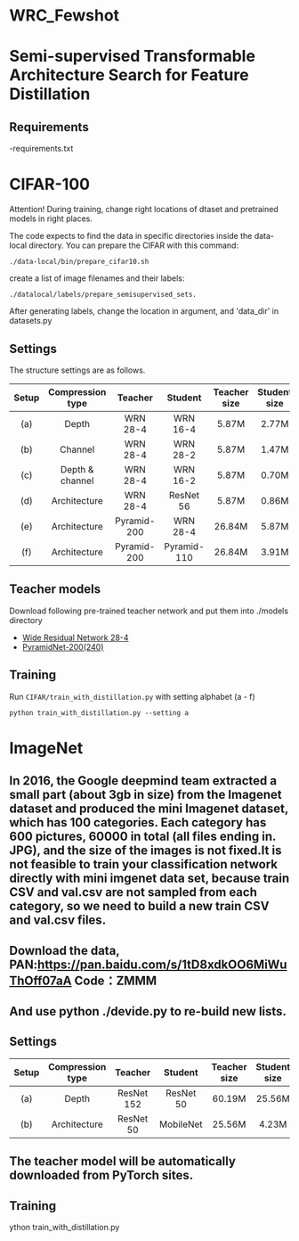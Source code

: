 # WRC_Fewshot
# Semi-supervised Transformable Architecture Search for Feature Distillation


## Requirements
-requirements.txt

# CIFAR-100
Attention! During training, change right locations of dtaset and pretrained models in right places.

The code expects to find the data in specific directories inside the data-local directory. You can prepare the CIFAR with this command:

```
./data-local/bin/prepare_cifar10.sh
```

create a list of image filenames and their labels:

```
./datalocal/labels/prepare_semisupervised_sets.
```

After generating labels, change the location in argument, and 'data_dir' in datasets.py


## Settings
The structure settings are as follows.

| Setup | Compression type |   Teacher   |   Student   | Teacher size | Student size | Size ratio |
|:-----:|:----------------:|:-----------:|:-----------:|:------------:|:------------:|:----------:|
|  (a)  |       Depth      |   WRN 28-4  |   WRN 16-4  |     5.87M    |     2.77M    |    47.2%   |
|  (b)  |      Channel     |   WRN 28-4  |   WRN 28-2  |     5.87M    |     1.47M    |    25.0%   |
|  (c)  |  Depth & channel |   WRN 28-4  |   WRN 16-2  |     5.87M    |     0.70M    |    11.9%   |
|  (d)  |   Architecture   |   WRN 28-4  |  ResNet 56  |     5.87M    |     0.86M    |    14.7%   |
|  (e)  |   Architecture   | Pyramid-200 |   WRN 28-4  |    26.84M    |     5.87M    |    21.9%   |
|  (f)  |   Architecture   | Pyramid-200 | Pyramid-110 |    26.84M    |     3.91M    |    14.6%   |

## Teacher models
Download following pre-trained teacher network and put them into ./models directory
- [Wide Residual Network 28-4](https://drive.google.com/open?id=1Quxgs5teXVXwD3jBdkk-WeNLNpxbiZXN)
- [PyramidNet-200(240)](https://drive.google.com/open?id=1_QgG81fNM3OvVIbMAxDPykKWuSIyKnmz)

## Training
Run ```CIFAR/train_with_distillation.py``` with setting alphabet (a - f)
```
python train_with_distillation.py --setting a
```

# ImageNet

## In 2016, the Google deepmind team extracted a small part (about 3gb in size) from the Imagenet dataset and produced the mini Imagenet dataset, which has 100 categories. Each category has 600 pictures, 60000 in total (all files ending in. JPG), and the size of the images is not fixed.It is not feasible to train your classification network directly with mini imgenet data set, because train CSV and val.csv are not sampled from each category, so we need to build a new train CSV and val.csv files.

## Download the data, PAN:https://pan.baidu.com/s/1tD8xdkOO6MiWuThOff07aA Code：ZMMM
## And use python ./devide.py to re-build new lists.

## Settings

| Setup | Compression type |   Teacher  |  Student  | Teacher size | Student size | Size ratio |
|:-----:|:----------------:|:----------:|:---------:|:------------:|:------------:|:----------:|
|  (a)  |       Depth      | ResNet 152 | ResNet 50 |    60.19M    |    25.56M    |   42.47%   |
|  (b)  |   Architecture   |  ResNet 50 | MobileNet |    25.56M    |     4.23M    |   16.55%   |

## The teacher model will be automatically downloaded from PyTorch sites.

## Training
ython train_with_distillation.py

